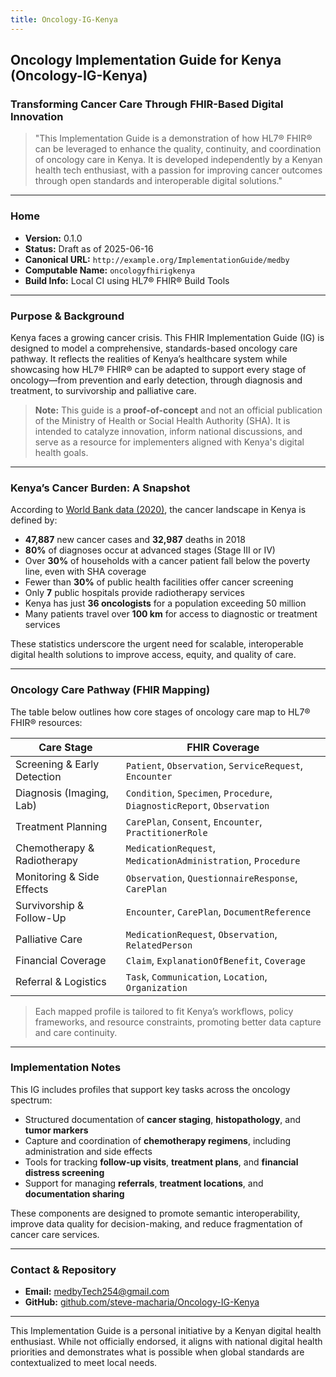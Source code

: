 ```yaml
---
title: Oncology-IG-Kenya
---
```


## Oncology Implementation Guide for Kenya (Oncology-IG-Kenya)

### Transforming Cancer Care Through FHIR-Based Digital Innovation

> "This Implementation Guide is a demonstration of how HL7® FHIR® can be leveraged to enhance the quality, continuity, and coordination of oncology care in Kenya. It is developed independently by a Kenyan health tech enthusiast, with a passion for improving cancer outcomes through open standards and interoperable digital solutions."

---

### Home

- **Version:** 0.1.0  
- **Status:** Draft as of 2025-06-16  
- **Canonical URL:** `http://example.org/ImplementationGuide/medby`  
- **Computable Name:** `oncologyfhirigkenya`  
- **Build Info:** Local CI using HL7® FHIR® Build Tools

---

### Purpose & Background

Kenya faces a growing cancer crisis. This FHIR Implementation Guide (IG) is designed to model a comprehensive, standards-based oncology care pathway. It reflects the realities of Kenya’s healthcare system while showcasing how HL7® FHIR® can be adapted to support every stage of oncology—from prevention and early detection, through diagnosis and treatment, to survivorship and palliative care.

> **Note:** This guide is a **proof-of-concept** and not an official publication of the Ministry of Health or Social Health Authority (SHA). It is intended to catalyze innovation, inform national discussions, and serve as a resource for implementers aligned with Kenya's digital health goals.

---

### Kenya’s Cancer Burden: A Snapshot

According to [World Bank data (2020)](https://documents1.worldbank.org/curated/en/964571592290457869/pdf/Economic-and-Social-Consequences-of-Cancer-in-Kenya-Case-Studies-of-Selected-Households.pdf), the cancer landscape in Kenya is defined by:

- **47,887** new cancer cases and **32,987** deaths in 2018  
- **80%** of diagnoses occur at advanced stages (Stage III or IV)  
- Over **30%** of households with a cancer patient fall below the poverty line, even with SHA coverage  
- Fewer than **30%** of public health facilities offer cancer screening  
- Only **7** public hospitals provide radiotherapy services  
- Kenya has just **36 oncologists** for a population exceeding 50 million  
- Many patients travel over **100 km** for access to diagnostic or treatment services  

These statistics underscore the urgent need for scalable, interoperable digital health solutions to improve access, equity, and quality of care.

---

### Oncology Care Pathway (FHIR Mapping)

The table below outlines how core stages of oncology care map to HL7® FHIR® resources:

| Care Stage                   | FHIR Coverage |
|-----------------------------|---------------|
| Screening & Early Detection | `Patient`, `Observation`, `ServiceRequest`, `Encounter` |
| Diagnosis (Imaging, Lab)    | `Condition`, `Specimen`, `Procedure`, `DiagnosticReport`, `Observation` |
| Treatment Planning          | `CarePlan`, `Consent`, `Encounter`, `PractitionerRole` |
| Chemotherapy & Radiotherapy | `MedicationRequest`, `MedicationAdministration`, `Procedure` |
| Monitoring & Side Effects   | `Observation`, `QuestionnaireResponse`, `CarePlan` |
| Survivorship & Follow-Up    | `Encounter`, `CarePlan`, `DocumentReference` |
| Palliative Care             | `MedicationRequest`, `Observation`, `RelatedPerson` |
| Financial Coverage          | `Claim`, `ExplanationOfBenefit`, `Coverage` |
| Referral & Logistics        | `Task`, `Communication`, `Location`, `Organization` |

> Each mapped profile is tailored to fit Kenya’s workflows, policy frameworks, and resource constraints, promoting better data capture and care continuity.

---

### Implementation Notes

This IG includes profiles that support key tasks across the oncology spectrum:

- Structured documentation of **cancer staging**, **histopathology**, and **tumor markers**
- Capture and coordination of **chemotherapy regimens**, including administration and side effects
- Tools for tracking **follow-up visits**, **treatment plans**, and **financial distress screening**
- Support for managing **referrals**, **treatment locations**, and **documentation sharing**

These components are designed to promote semantic interoperability, improve data quality for decision-making, and reduce fragmentation of cancer care services.

---

### Contact & Repository

- **Email:** medbyTech254@gmail.com  
- **GitHub:** [github.com/steve-macharia/Oncology-IG-Kenya](https://github.com/steve-macharia/Oncology-IG-Kenya)

---

This Implementation Guide is a personal initiative by a Kenyan digital health enthusiast. While not officially endorsed, it aligns with national digital health priorities and demonstrates what is possible when global standards are contextualized to meet local needs.
